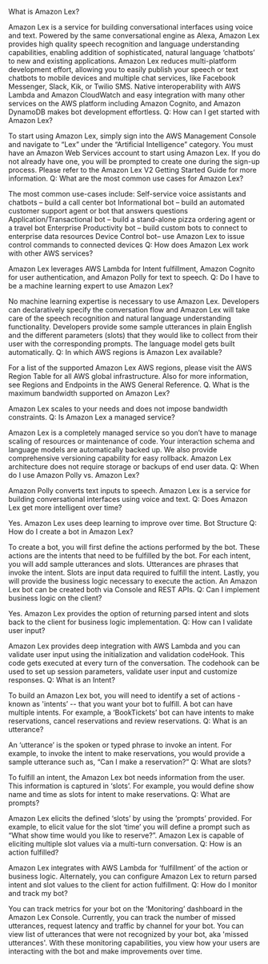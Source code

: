 What is Amazon Lex?

Amazon Lex is a service for building conversational interfaces using voice and text. Powered by the same conversational engine as Alexa, Amazon Lex provides high quality speech recognition and language understanding capabilities, enabling addition of sophisticated, natural language ‘chatbots’ to new and existing applications. Amazon Lex reduces multi-platform development effort, allowing you to easily publish your speech or text chatbots to mobile devices and multiple chat services, like Facebook Messenger, Slack, Kik, or Twilio SMS. Native interoperability with AWS Lambda and Amazon CloudWatch and easy integration with many other services on the AWS platform including Amazon Cognito, and Amazon DynamoDB makes bot development effortless.
Q: How can I get started with Amazon Lex?

To start using Amazon Lex, simply sign into the AWS Management Console and navigate to “Lex” under the “Artificial Intelligence” category. You must have an Amazon Web Services account to start using Amazon Lex. If you do not already have one, you will be prompted to create one during the sign-up process. Please refer to the Amazon Lex V2 Getting Started Guide for more information.
Q: What are the most common use cases for Amazon Lex?

The most common use-cases include:
Self-service voice assistants and chatbots – build a call center bot
Informational bot – build an automated customer support agent or bot that answers questions
Application/Transactional bot – build a stand-alone pizza ordering agent or a travel bot
Enterprise Productivity bot – build custom bots to connect to enterprise data resources
Device Control bot– use Amazon Lex to issue control commands to connected devices
Q: How does Amazon Lex work with other AWS services?

Amazon Lex leverages AWS Lambda for Intent fulfillment, Amazon Cognito for user authentication, and Amazon Polly for text to speech.
Q: Do I have to be a machine learning expert to use Amazon Lex?

No machine learning expertise is necessary to use Amazon Lex. Developers can declaratively specify the conversation flow and Amazon Lex will take care of the speech recognition and natural language understanding functionality. Developers provide some sample utterances in plain English and the different parameters (slots) that they would like to collect from their user with the corresponding prompts. The language model gets built automatically.
Q: In which AWS regions is Amazon Lex available?

For a list of the supported Amazon Lex AWS regions, please visit the AWS Region Table for all AWS global infrastructure. Also for more information, see Regions and Endpoints in the AWS General Reference.
Q. What is the maximum bandwidth supported on Amazon Lex?

Amazon Lex scales to your needs and does not impose bandwidth constraints.
Q: Is Amazon Lex a managed service?

Amazon Lex is a completely managed service so you don’t have to manage scaling of resources or maintenance of code. Your interaction schema and language models are automatically backed up. We also provide comprehensive versioning capability for easy rollback. Amazon Lex architecture does not require storage or backups of end user data.
Q: When do I use Amazon Polly vs. Amazon Lex?

Amazon Polly converts text inputs to speech. Amazon Lex is a service for building conversational interfaces using voice and text.
Q: Does Amazon Lex get more intelligent over time?

Yes. Amazon Lex uses deep learning to improve over time.
Bot Structure
Q: How do I create a bot in Amazon Lex?

To create a bot, you will first define the actions performed by the bot. These actions are the intents that need to be fulfilled by the bot. For each intent, you will add sample utterances and slots. Utterances are phrases that invoke the intent. Slots are input data required to fulfill the intent. Lastly, you will provide the business logic necessary to execute the action. An Amazon Lex bot can be created both via Console and REST APIs.
Q: Can I implement business logic on the client?

Yes. Amazon Lex provides the option of returning parsed intent and slots back to the client for business logic implementation.
Q: How can I validate user input?

Amazon Lex provides deep integration with AWS Lambda and you can validate user input using the initialization and validation codeHook. This code gets executed at every turn of the conversation. The codehook can be used to set up session parameters, validate user input and customize responses.
Q: What is an Intent?

To build an Amazon Lex bot, you will need to identify a set of actions - known as 'intents’ -- that you want your bot to fulfill. A bot can have multiple intents. For example, a ‘BookTickets’ bot can have intents to make reservations, cancel reservations and review reservations.
Q: What is an utterance?

An ‘utterance’ is the spoken or typed phrase to invoke an intent. For example, to invoke the intent to make reservations, you would provide a sample utterance such as, “Can I make a reservation?”
Q: What are slots?

To fulfill an intent, the Amazon Lex bot needs information from the user. This information is captured in ‘slots’. For example, you would define show name and time as slots for intent to make reservations.
Q: What are prompts?

Amazon Lex elicits the defined ‘slots’ by using the ‘prompts’ provided. For example, to elicit value for the slot ‘time’ you will define a prompt such as “What show time would you like to reserve?”. Amazon Lex is capable of eliciting multiple slot values via a multi-turn conversation.
Q: How is an action fulfilled?

Amazon Lex integrates with AWS Lambda for ‘fulfillment’ of the action or business logic. Alternately, you can configure Amazon Lex to return parsed intent and slot values to the client for action fulfillment.
Q: How do I monitor and track my bot?

You can track metrics for your bot on the ‘Monitoring’ dashboard in the Amazon Lex Console. Currently, you can track the number of missed utterances, request latency and traffic by channel for your bot. You can view list of utterances that were not recognized by your bot, aka 'missed utterances'. With these monitoring capabilities, you view how your users are interacting with the bot and make improvements over time.
